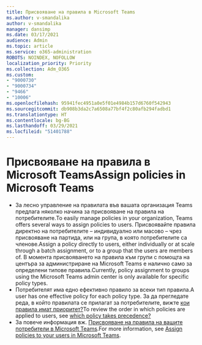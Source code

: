 ```yaml
---
title: Присвояване на правила в Microsoft Teams
ms.author: v-smandalika
author: v-smandalika
manager: dansimp
ms.date: 03/17/2021
audience: Admin
ms.topic: article
ms.service: o365-administration
ROBOTS: NOINDEX, NOFOLLOW
localization_priority: Priority
ms.collection: Adm_O365
ms.custom:
- "9000730"
- "9000734"
- "9466"
- "10006"
ms.openlocfilehash: 95941fec4951a0e5f01e4984b157d6760f542943
ms.sourcegitcommit: db908b3da2c7a6508a77bf4f2c80afb294fadbd1
ms.translationtype: HT
ms.contentlocale: bg-BG
ms.lasthandoff: 03/29/2021
ms.locfileid: "51401788"
---
```

# <a name="assign-policies-in-microsoft-teams"></a><span data-ttu-id="3bcc2-102">Присвояване на правила в Microsoft Teams</span><span class="sxs-lookup"><span data-stu-id="3bcc2-102">Assign policies in Microsoft Teams</span></span>

- <span data-ttu-id="3bcc2-103">За лесно управление на правилата във вашата организация Teams предлага няколко начина за присвояване на правила на потребителите.</span><span class="sxs-lookup"><span data-stu-id="3bcc2-103">To easily manage policies in your organization, Teams offers several ways to assign policies to users.</span></span> <span data-ttu-id="3bcc2-104">Присвоявайте правила директно на потребителите – индивидуално или масово – чрез присвояване на партида, или на група, в която потребителите са членове.</span><span class="sxs-lookup"><span data-stu-id="3bcc2-104">Assign a policy directly to users, either individually or at scale through a batch assignment, or to a group that the users are members of.</span></span>  <span data-ttu-id="3bcc2-105">В момента присвояването на правила към групи с помощта на центъра за администриране на Microsoft Teams е налично само за определени типове правила.</span><span class="sxs-lookup"><span data-stu-id="3bcc2-105">Currently, policy assignment to groups using the Microsoft Teams admin center is only available for specific policy types.</span></span> 
- <span data-ttu-id="3bcc2-106">Потребителят има едно ефективно правило за всеки тип правила.</span><span class="sxs-lookup"><span data-stu-id="3bcc2-106">A user has one effective policy for each policy type.</span></span> <span data-ttu-id="3bcc2-107">За да прегледате реда, в който правилата се прилагат за потребителите, вижте [кои правила имат приоритет?](https://docs.microsoft.com/microsoftteams/assign-policies#which-policy-takes-precedence)</span><span class="sxs-lookup"><span data-stu-id="3bcc2-107">To review the order in which policies are applied to users, see [which policy takes precedence?](https://docs.microsoft.com/microsoftteams/assign-policies#which-policy-takes-precedence)</span></span>
- <span data-ttu-id="3bcc2-108">За повече информация вж. [Присвояване на правила на вашите потребители в Microsoft Teams](https://docs.microsoft.com/microsoftteams/assign-policies).</span><span class="sxs-lookup"><span data-stu-id="3bcc2-108">For more information, see [Assign policies to your users in Microsoft Teams](https://docs.microsoft.com/microsoftteams/assign-policies).</span></span>
